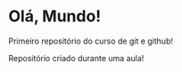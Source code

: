 # Olá, Mundo!
Primeiro repositório do curso de git e github!

Repositório criado durante uma aula!


